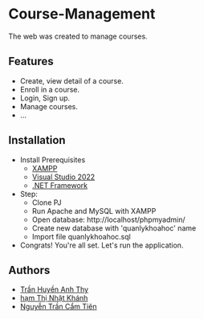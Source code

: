# Course-Management
The web was created to manage courses.

## Features

- Create, view detail of a course.
- Enroll in a course.
- Login, Sign up.
- Manage courses.
- ...

## Installation

- Install Prerequisites
    - [XAMPP](https://www.apachefriends.org/download.html)
    - [Visual Studio 2022](https://visualstudio.microsoft.com/vs/)
    - [.NET Framework](https://dotnet.microsoft.com/en-us/download/dotnet-framework)
- Step:
    - Clone PJ
    - Run Apache and MySQL with XAMPP
    - Open database: http://localhost/phpmyadmin/
    - Create new database with 'quanlykhoahoc' name
    - Import file quanlykhoahoc.sql
- Congrats! You're all set. Let's run the application.

## Authors

- [Trần Huyền Anh Thy](https://github.com/Fish7749)
- [hạm Thị Nhật Khánh](https://github.com/khanh20521455)
- [Nguyễn Trần Cẩm Tiên](https://github.com)
